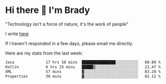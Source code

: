 # Hi there 👋 I'm Brady

"Technology isn't a force of nature, it's the work of people"

I write [here](https://github.com/hawk0120/blog)

If I haven't responded in a few days, please email me directly. 

Here are my stats from the last week:
<!--START_SECTION:waka-->

```txt
Java              17 hrs 58 mins  ███████████████░░░░░░░░░░   60.09 %
Kotlin            6 hrs 25 mins   █████▒░░░░░░░░░░░░░░░░░░░   21.47 %
XML               57 mins         ▓░░░░░░░░░░░░░░░░░░░░░░░░   03.20 %
Properties        38 mins         ▓░░░░░░░░░░░░░░░░░░░░░░░░   02.12 %
```

<!--END_SECTION:waka-->


